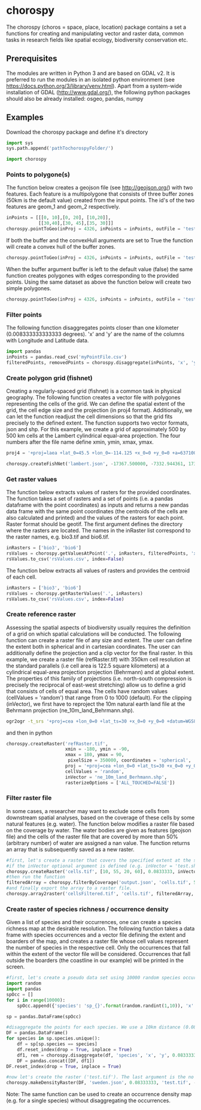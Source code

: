 # chorospy

The chorospy (choros = space, place, location) package contains a set a functions for creating and manipulating vector and raster data, common tasks in research fields like spatial ecology, biodiversity conservation etc.

## Prerequisites
The modules are written in Python 3 and are based on GDAL v2. It is preferred to run the modules in an isolated python environment (see https://docs.python.org/3/library/venv.html).
Apart from a system-wide installation of GDAL (http://www.gdal.org/), the following python packages should also be already installed:
osgeo, pandas, numpy

## Examples

Download the chorospy package and define it's directory
```python
import sys 
sys.path.append('pathTochorospyFolder/')

import chorospy
```

### Points to polygone(s)
The function below creates a geojson file (see http://geojson.org/) with two features. Each feature is a multipolygone
that consists of three buffer zones (50km is the default value) created from the input points.
The id's of the two features are geom_1 and geom_2 respectively.
```python
inPoints = [[[0, 10],[0, 20], [10,20]], 
            [[30,40],[30, 45],[35, 30]]]
chorospy.pointToGeo(inProj = 4326, inPoints = inPoints, outFile = 'test', fields = {'id': ['geom_1','geom_2']}, buffer = True)
```
If both the buffer and the convexHull arguments are set to True the function will create a convex hull of the buffer zones.
```python
chorospy.pointToGeo(inProj = 4326, inPoints = inPoints, outFile = 'test', fields = {'id': ['geom_1','geom_2']}, buffer = True, convexHull = True)
```

When the buffer argument buffer is left to the default value (false) the same function creates polygones with edges corresponding to the provided points. Using the same dataset as above
the function below will create two simple polygones.
```python
chorospy.pointToGeo(inProj = 4326, inPoints = inPoints, outFile = 'test', fields = {'id': ['geom_1','geom_2']}, outFormat = 'shp')
```

### Filter points
The following function disaggregates points closer than one kilometer (0.008333333333333 degrees). 'x' and 'y' are the name of the columns with Longitude and Latitude data.
```python
import pandas
inPoints = pandas.read_csv('myPointFile.csv')
filteredPoints, removedPoints = chorospy.disaggregate(inPoints, 'x', 'y', 0.008333333333333)
```

### Create polygon grid (fishnet)
Creating a regularly-spaced grid (fishnet) is a common task in physical geography. The following function creates a vector file
with polygones representing the cells of the grid. We can define the spatial extent of the grid, the cell edge size and the projection (in proj4 format).
Additionally, we can let the function readjust the cell dimensions so that the grid fits precisely to the defined extent. The function supports two vector formats,
json and shp. For this example, we create a grid of approximately 500 by 500 km cells at the Lambert cylindrical equal-area projection. The four numbers after the 
file name define xmin, ymin, xmax, ymax. 
```python
proj4 = '+proj=laea +lat_0=45.5 +lon_0=-114.125 +x_0=0 +y_0=0 +a=6371007.181 +b=6371007.181 +units=km +no_defs'

chorospy.createFishNet('lambert.json', -17367.500000, -7332.944361, 17367.499600, 7332.944359, 500, 500, proj4, adjustGrid=True)
```


### Get raster values
The function below extracts values of rasters for the provided coordinates. The function takes a set of rasters and a set of points 
(i.e. a pandas dataframe with the point coordinates) as inputs and returns a new pandas data frame with the same point coordinates
(the centroids of the cells are also calculated and printed) and the values of the rasters for each point. Raster format should be 
geotif. The first argument defines the directory where the rasters are located. The names in the inRaster list correspond to the 
raster names, e.g. bio3.tif and bio6.tif.
```python
inRasters = ['bio3', 'bio6']
rsValues = chorospy.getValuesAtPoint('.', inRasters, filteredPoints, 'x', 'y')
rsValues.to_csv('rsValues.csv', index=False)
```

The function below extracts all values of rasters and provides the centroid of each cell.
```python
inRasters = ['bio3', 'bio6']
rsValues = chorospy.getRasterValues('.', inRasters)
rsValues.to_csv('rsValues.csv', index=False)
```

### Create reference raster
Assessing the spatial aspects of biodiversity usually requires the definition of a grid on which spatial calculations will be conducted.
The following function can create a raster file of any size and extent. The user can define the extent both in spherical and in cartesian coordinates.
The user can additionally define the projection and a clip vector for the final raster. 
In this example, we create a raster file (refRaster.tif) with 350km cell resolution at the standard parallels (i.e cell area is 122.5 square kilometers)
at a cylindrical equal-area projection projection (Behrmann) and at global extent. The properties of this family of projections (i.e. north-south compression is precisely the reciprocal of east-west stretching)
allow us to define a grid that consists of cells of equal area. The cells have random values (cellValues = 'random') that range from 0 to 1000 (default).
For the clipping (inVector), we first have to reproject the 10m natural earth land file at the Behrmann projection (ne_10m_land_Behrmann.shp).
```bash
ogr2ogr -t_srs '+proj=cea +lon_0=0 +lat_ts=30 +x_0=0 +y_0=0 +datum=WGS84 +ellps=WGS84 +units=m +no_defs' ne_10m_land_Berhmann.shp ne_10m_land.shp
```
and then in python
```python
chorospy.createRaster('refRaster.tif',
                      xmin = -180, ymin = -90, 
                      xmax = 180, ymax = 90,
                       pixelSize = 350000, coordinates = 'spherical',
                      proj = '+proj=cea +lon_0=0 +lat_ts=30 +x_0=0 +y_0=0 +datum=WGS84 +ellps=WGS84 +units=m +no_defs',
                      cellValues = 'random',
                      inVector = 'ne_10m_land_Berhmann.shp',
                      rasterizeOptions = ['ALL_TOUCHED=FALSE'])
```


### Filter raster file
In some cases, a researcher may want to exclude some cells from downstream spatial analyses, based on the coverage of these cells
by some natural features (e.g. water). The function below modifies a raster file based on the coverage by water. The water bodies are
given as features (geojson file) and the cells of the raster file that are covered by more than 50% (arbitrary number) of water are
assigned a nan value. The function returns an array that is subsequently saved as a new raster.
```python
#first, let's create a raster that covers the specified extent at the specified resolution (0.00833333). By default the cells of the rasters are random numbers in [0,1].
#if the inVector optional argument is defined (e.g. inVector = 'test.shp'), the raster will be clipped by the features of the input vector file.
chorospy.createRaster('cells.tif', [10, 55, 20, 60], 0.0833333, inVector = None)
#then run the function
filteredArray = chorospy.filterByCoverage('output.json', 'cells.tif', 50)
#and finally export the array to a raster file. 
chorospy.array2raster('cellsFiltered.tif', 'cells.tif', filteredArray, -9999, 'float32')
```

### Create raster of species richness / occurrence density
Given a list of species and their occurrences, one can create a species richness map at the desirable resolution. The following function
takes a data frame with species occurrences and a vector file defining the extent and boarders of the map, and creates a raster file whose cell values
represent the number of species in the respective cell. Only the occurrences that fall within the extent of the vector file will be considered.
Occurrences that fall outside the boarders (the coastline in our example) will be printed in the screen.
```python
#first, let's create a pseudo data set using 10000 random species occurrences for 10 species. In this case the center of diversity is located at 15N, 60E somewhere in Sweden
import random
import pandas
spOcc = []
for i in range(10000):
    spOcc.append({'species': 'sp_{}'.format(random.randint(1,10)), 'x': random.normalvariate(15, 1), 'y': random.normalvariate(60, 1)})

sp = pandas.DataFrame(spOcc)

#disaggregate the points for each species. We use a 10km distance (0.08333333). The same number will be used to define the raster resolution 
DF = pandas.DataFrame()
for species in sp.species.unique():
    df = sp[sp.species == species]
    df.reset_index(drop = True, inplace = True)
    df1, rem = chorospy.disaggregate(df, 'species', 'x', 'y', 0.08333333)
    DF = pandas.concat([DF, df1])
DF.reset_index(drop = True, inplace = True)

#now let's create the raster ('test.tif'). The last argument is the no data value
chorospy.makeDensityRaster(DF, 'sweden.json', 0.08333333, 'test.tif', -9999)
```

Note: The same function  can be used to create an occurrence density map (e.g. for a single species) without disaggregating the occurrences.

